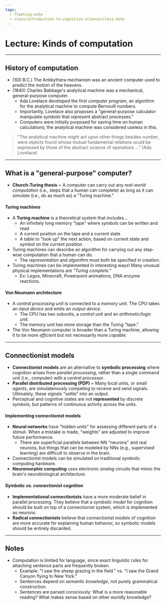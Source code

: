 ```yaml
---
tags:
  - fleeting-note
  - class/introduction-to-cognitive-science/class-note
---
```

# Lecture: Kinds of computation
---
## History of computation
- (100 B.C.) The Antikythera mechanism was an ancient computer used to predict the motion of the heavens.
- (1840) Charles Babbage's analytical machine was a mechanical, general-purpose computer.
	- Ada Lovelace developed the first *computer program*, an algorithm for the analytical machine to compute Bernoulli numbers. 
	- Importantly, Lovelace also proposes a "general-purpose calculator manipulate *symbols* that *represent* abstract processes."
	- Computers were initially purposed for saving time on human calculations; the analytical machine was considered useless in this.
 > "The analytical machine might act upon other things besides number, were objects found whose mutual fundamental relations oculd be expressed by those of the abstract science of operations ..." (Ada Lovelace)
 
 ---
## What is a "general-purpose" computer?
- **Church-Turing thesis** = A computer can carry out any *real-world computation* (i.e., steps that a human can complete) as long as it can *simulate* (i.e., do as much as) a "Turing machine."

#### Turing machines
- A **Turing machine** is a theoretical system that includes...
	- An infinitely long memory "tape" where *symbols* can be written and read
	- A current position on the tape and a current state
	- A table to "look up" the next action, based on current state and symbol on the current position
- Turing machines can describe an algorithm for carrying out any step-wise computation that a human can do.
	- The *representation* and *algorithm* must both be specified in creation.
- Turing machines can be implemented in interesting ways! Many unusual physical implementations are *"Turing complete."*
	- Ex: Legos, Minecraft, Powerpoint animations, DNA enzyme reactions.

#### Von Neumann architecture
- A *central processing unit* is connected to a *memory unit*. The CPU takes an *input device* and emits an *output device*.
	- The CPU has two subunits, a *control unit* and an *arithmetic/logic unit.*
	- The memory unit has more storage than the Turing "tape."
- The Von Neumann computer is broader than a Turing machine, allowing it to be more *efficient* but not necessarily more *capable*.
---
## Connectionist models
- **Connectionist models** are an alternative to **symbolic processing** where cognition arises from *parallel processing*, rather than a single command unit (i.e., computer) with a *central processor*.
- **Parallel distributed processing (PDP)** = Many local units, or small *agents*, are simulatenously competing to receive and send signals. Ultimately, these signals "settle" into an output.
- Perceptual and cognitive states are not **represented** by discrete symbols, but patterns of continuous activity across the units.

#### Implementing connectionist models
- **Neural networks** have "hidden units" for assessing different parts of a stimuli. When a mistake is made, "weights" are adjusted to improve future performance.
	- There are superficial parallels between NN "neurons" and real neurons, but things that can be modeled by NNs (e.g., supervised learning) are difficult to observe in the brain.
- Connectionist models can be simulated on traditional symbolic computing hardware.
- **Neuromorphic computing** uses electronic *analog* circuits that mimic the brain's neurobiological architecture.

#### Symbolic vs. connectionist cognition
- **Implementational connectionists** have a more moderate belief in parallel processing. They believe that a *symbolic model* for cognition should be built on top of a connectionist system, which is implemented as neurons.
- **Radical connectionists** believe that connectionist models of cognition are more accurate for explaining human behavior, so symbolic models should be entirely discarded.

---

## Notes
- Computation is limited for language, since exact linguistic rules for attaching sentence parts are frequently broken. 
	- Example: "I saw the sheep grazing in the field." vs. "I saw the Grand Canyon flying to New York."
	- Sentences depend on *semantic knowledge*, not purely grammatical construction.
	- Sentences are parsed consciously: What is a more reasonable reading? What makes sense based on other worldly knowledge? 